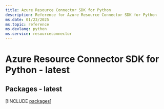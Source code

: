 ```yaml
---
title: Azure Resource Connector SDK for Python
description: Reference for Azure Resource Connector SDK for Python
ms.date: 01/23/2025
ms.topic: reference
ms.devlang: python
ms.service: resourceconnector
---
```

# Azure Resource Connector SDK for Python - latest
## Packages - latest
[!INCLUDE [packages](resource-connector-index.md)]